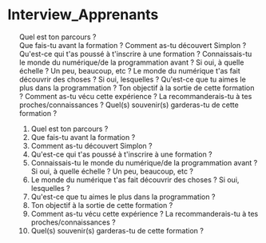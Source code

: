 # Interview_Apprenants
<ul>
Quel est ton parcours ?<br />
Que fais-tu avant la formation ?
Comment as-tu découvert Simplon ?
Qu'est-ce qui t'as poussé à t'inscrire à une formation ?
Connaissais-tu le monde du numérique/de la programmation avant ? Si oui, à quelle échelle ? Un peu, beaucoup, etc ?
Le monde du numérique t'as fait découvrir des choses ? Si oui, lesquelles ?
Qu'est-ce que tu aimes le plus dans la programmation ?
Ton objectif à la sortie de cette formation ?
Comment as-tu vécu cette expérience ? La recommanderais-tu à tes proches/connaissances ?
Quel(s) souvenir(s) garderas-tu de cette formation ?
    
<ol>
    <li>Quel est ton parcours ?</li>
    <li>Que fais-tu avant la formation ?</li>
    <li>Comment as-tu découvert Simplon ?</li>
    <li>Qu'est-ce qui t'as poussé à t'inscrire à une formation ?</li>
    <li>Connaissais-tu le monde du numérique/de la programmation avant ? 
    Si oui, à quelle échelle ? Un peu, beaucoup, etc ?</li>
    <li>Le monde du numérique t'as fait découvrir des choses ? Si oui, lesquelles ?</li>
    <li>Qu'est-ce que tu aimes le plus dans la programmation ?</li>
    <li>Ton objectif à la sortie de cette formation ?</li>
    <li>Comment as-tu vécu cette expérience ? La recommanderais-tu à tes proches/connaissances ?</li>
    <li>Quel(s) souvenir(s) garderas-tu de cette formation ?</li>
</ol>
